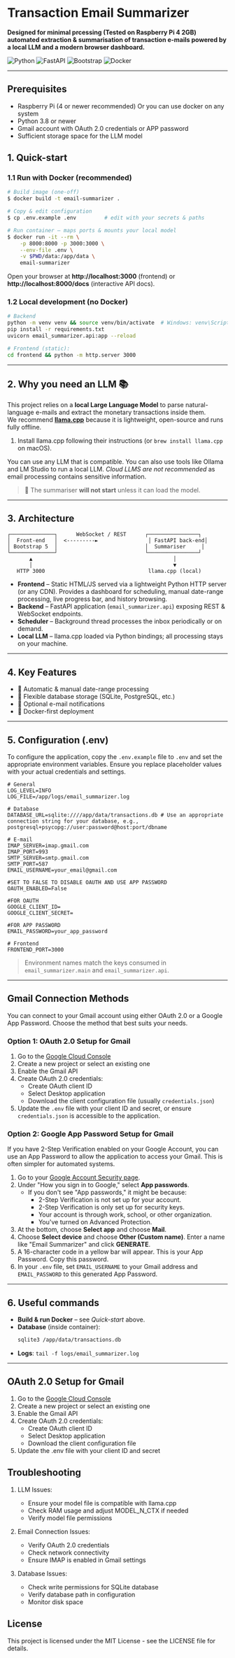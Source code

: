 # Transaction Email Summarizer

**Designed for minimal prcessing (Tested on  Raspberry Pi 4 2GB) automated extraction & summarisation of transaction e-mails powered by a local LLM and a modern browser dashboard.**

![Python](https://img.shields.io/badge/Python-3.11+-blue.svg) ![FastAPI](https://img.shields.io/badge/FastAPI-0.110+-teal.svg) ![Bootstrap](https://img.shields.io/badge/Bootstrap-5.3-purple.svg) ![Docker](https://img.shields.io/badge/Docker-ready-blue.svg)

---
## Prerequisites

- Raspberry Pi (4 or newer recommended) Or you can use docker on any system
- Python 3.8 or newer
- Gmail account with OAuth 2.0 credentials or APP password
- Sufficient storage space for the LLM model

## 1. Quick-start

### 1.1 Run with Docker (recommended)

```bash
# Build image (one-off)
$ docker build -t email-summarizer .

# Copy & edit configuration
$ cp .env.example .env         # edit with your secrets & paths

# Run container – maps ports & mounts your local model
$ docker run -it --rm \
    -p 8000:8000 -p 3000:3000 \
    --env-file .env \
    -v $PWD/data:/app/data \
    email-summarizer
```

Open your browser at **http://localhost:3000** (frontend) or **http://localhost:8000/docs** (interactive API docs).

### 1.2 Local development (no Docker)

```bash
# Backend
python -m venv venv && source venv/bin/activate  # Windows: venv\Scripts\activate
pip install -r requirements.txt
uvicorn email_summarizer.api:app --reload

# Frontend (static):
cd frontend && python -m http.server 3000
```

---

## 2. Why you need an LLM 📚
This project relies on a **local Large Language Model** to parse natural-language e-mails and extract the monetary transactions inside them.  
We recommend [**llama.cpp**](https://github.com/ggerganov/llama.cpp) because it is lightweight, open-source and runs fully offline.

1. Install llama.cpp following their instructions (or `brew install llama.cpp` on macOS).

You can use any LLM that is compatible. You can also use tools like Ollama and LM Studio to run a local LLM. *Cloud LLMS are not recommended* as email processing contains sensitive information. 
> 📝  The summariser **will not start** unless it can load the model.

---

## 3. Architecture

```
┌──────────────┐      WebSocket / REST      ┌────────────────┐
│  Front-end   │  <---------►                │ FastAPI back-end│
│ Bootstrap 5  │                            │  Summariser     │
└──────────────┘                            └────────────────┘
       ▲                                             │
       │                                             ▼
   HTTP 3000                                 llama.cpp (local)
```

* **Frontend** – Static HTML/JS served via a lightweight Python HTTP server (or any CDN).  Provides a dashboard for scheduling, manual date-range processing, live progress bar, and history browsing.
* **Backend** – FastAPI application (`email_summarizer.api`) exposing REST & WebSocket endpoints.
* **Scheduler** – Background thread processes the inbox periodically or on demand.
* **Local LLM** – llama.cpp loaded via Python bindings; all processing stays on your machine.

---

## 4. Key Features

* 📅 Automatic & manual date-range processing
* 💾 Flexible database storage (SQLite, PostgreSQL, etc.)
* 📨 Optional e-mail notifications
* 🐳 Docker-first deployment

---

## 5. Configuration (.env)

To configure the application, copy the `.env.example` file to `.env` and set the appropriate environment variables. Ensure you replace placeholder values with your actual credentials and settings.

```
# General
LOG_LEVEL=INFO
LOG_FILE=/app/logs/email_summarizer.log

# Database
DATABASE_URL=sqlite:////app/data/transactions.db # Use an appropriate connection string for your database, e.g., postgresql+psycopg://user:password@host:port/dbname

# E-mail
IMAP_SERVER=imap.gmail.com
IMAP_PORT=993
SMTP_SERVER=smtp.gmail.com
SMTP_PORT=587
EMAIL_USERNAME=your_email@gmail.com

#SET TO FALSE TO DISABLE OAUTH AND USE APP PASSWORD
OAUTH_ENABLED=False

#FOR OAUTH
GOOGLE_CLIENT_ID=
GOOGLE_CLIENT_SECRET=

#FOR APP PASSWORD
EMAIL_PASSWORD=your_app_password

# Frontend
FRONTEND_PORT=3000
```
> Environment names match the keys consumed in `email_summarizer.main` and `email_summarizer.api`.

---

## Gmail Connection Methods

You can connect to your Gmail account using either OAuth 2.0 or a Google App Password. Choose the method that best suits your needs.

### Option 1: OAuth 2.0 Setup for Gmail

1. Go to the [Google Cloud Console](https://console.cloud.google.com/)
2. Create a new project or select an existing one
3. Enable the Gmail API
4. Create OAuth 2.0 credentials:
   - Create OAuth client ID
   - Select Desktop application
   - Download the client configuration file (usually `credentials.json`)
5. Update the `.env` file with your client ID and secret, or ensure `credentials.json` is accessible to the application.

### Option 2: Google App Password Setup for Gmail

If you have 2-Step Verification enabled on your Google Account, you can use an App Password to allow the application to access your Gmail. This is often simpler for automated systems.

1. Go to your [Google Account Security page](https://myaccount.google.com/security).
2. Under "How you sign in to Google," select **App passwords**.
   * If you don't see "App passwords," it might be because:
     * 2-Step Verification is not set up for your account.
     * 2-Step Verification is only set up for security keys.
     * Your account is through work, school, or other organization.
     * You've turned on Advanced Protection.
3. At the bottom, choose **Select app** and choose **Mail**.
4. Choose **Select device** and choose **Other (Custom name)**. Enter a name like "Email Summarizer" and click **GENERATE**.
5. A 16-character code in a yellow bar will appear. This is your App Password. Copy this password.
6. In your `.env` file, set `EMAIL_USERNAME` to your Gmail address and `EMAIL_PASSWORD` to this generated App Password.

---

## 6. Useful commands

* **Build & run Docker** – see *Quick-start* above.
* **Database** (inside container):
  ```bash
  sqlite3 /app/data/transactions.db
  ```
* **Logs**: `tail -f logs/email_summarizer.log`

---

## OAuth 2.0 Setup for Gmail

1. Go to the [Google Cloud Console](https://console.cloud.google.com/)
2. Create a new project or select an existing one
3. Enable the Gmail API
4. Create OAuth 2.0 credentials:
   - Create OAuth client ID
   - Select Desktop application
   - Download the client configuration file
5. Update the .env file with your client ID and secret


## Troubleshooting

1. LLM Issues:
   - Ensure your model file is compatible with llama.cpp
   - Check RAM usage and adjust MODEL_N_CTX if needed
   - Verify model file permissions

2. Email Connection Issues:
   - Verify OAuth 2.0 credentials
   - Check network connectivity
   - Ensure IMAP is enabled in Gmail settings

3. Database Issues:
   - Check write permissions for SQLite database
   - Verify database path in configuration
   - Monitor disk space

## License

This project is licensed under the MIT License - see the LICENSE file for details. 